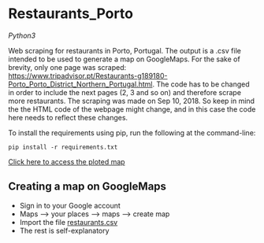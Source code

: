 # Restaurants_Porto
*Python3*

Web scraping for restaurants in Porto, Portugal. The output is a .csv file intended to be used to generate a map on GoogleMaps. For the sake of brevity, only one page was scraped: https://www.tripadvisor.pt/Restaurants-g189180-Porto_Porto_District_Northern_Portugal.html.
The code has to be changed in order to include the next pages (2, 3 and so on) and therefore scrape more restaurants.
The scraping was made on Sep 10, 2018. So keep in mind the the HTML code of the webpage might change, and in this case the code here needs to reflect these changes.

To install the requirements using pip, run the following at the command-line:
```
pip install -r requirements.txt
```
[Click here to access the ploted map](https://drive.google.com/open?id=1sAoTeVtDNRGoZuJNBxYUs1w3FX7VXEat&usp=sharing)

## Creating a map on GoogleMaps
* Sign in to your Google account
* Maps --> your places --> maps --> create map
* Import the file [restaurants.csv](restaurants.csv)
* The rest is self-explanatory

